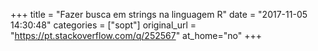 +++
title = "Fazer busca em strings na linguagem R"
date = "2017-11-05 14:30:48"
categories = ["sopt"]
original_url = "https://pt.stackoverflow.com/q/252567"
at_home="no"
+++

